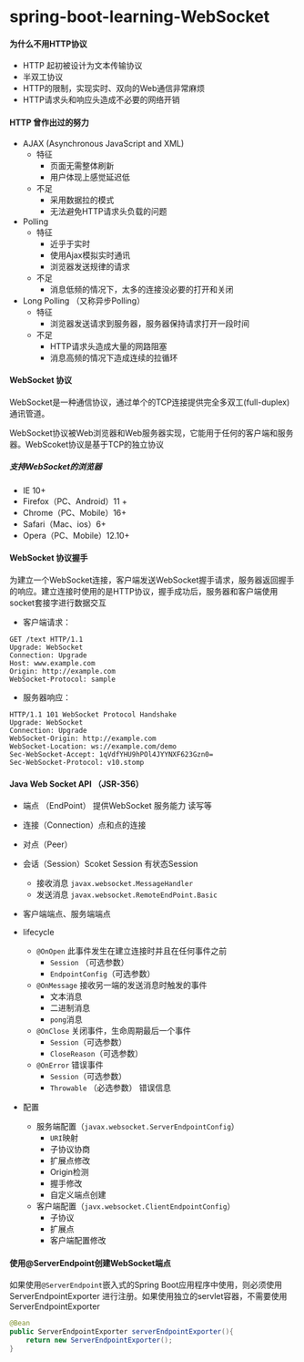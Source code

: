 # spring-boot-learning-WebSocket



#### 为什么不用HTTP协议

- HTTP 起初被设计为文本传输协议
- 半双工协议
- HTTP的限制，实现实时、双向的Web通信非常麻烦
- HTTP请求头和响应头造成不必要的网络开销



#### HTTP 曾作出过的努力

- AJAX (Asynchronous JavaScript and XML)
  - 特征
    - 页面无需整体刷新
    - 用户体现上感觉延迟低
  - 不足
    - 采用数据拉的模式
    - 无法避免HTTP请求头负载的问题
- Polling
  - 特征
    - 近乎于实时
    - 使用Ajax模拟实时通讯
    - 浏览器发送规律的请求
  - 不足
    - 消息低频的情况下，太多的连接没必要的打开和关闭
- Long Polling （又称异步Polling）
  - 特征
    - 浏览器发送请求到服务器，服务器保持请求打开一段时间
  - 不足
    - HTTP请求头造成大量的网路阻塞
    - 消息高频的情况下造成连续的拉循环

#### WebSocket 协议

WebSocket是一种通信协议，通过单个的TCP连接提供完全多双工(full-duplex)通讯管道。

WebSocket协议被Web浏览器和Web服务器实现，它能用于任何的客户端和服务器。WebScoket协议是基于TCP的独立协议

##### 支持WebSocket的浏览器

- IE 10+
- Firefox（PC、Android）11 + 
- Chrome（PC、Mobile）16+
- Safari（Mac、ios）6+
- Opera（PC、Mobile）12.10+

####  WebSocket 协议握手

为建立一个WebSocket连接，客户端发送WebSocket握手请求，服务器返回握手的响应。建立连接时使用的是HTTP协议，握手成功后，服务器和客户端使用socket套接字进行数据交互

- 客户端请求：

```url
GET /text HTTP/1.1
Upgrade: WebSocket
Connection: Upgrade
Host: www.example.com
Origin: http://example.com
WebSocket-Protocol: sample
```

- 服务器响应：

```url
HTTP/1.1 101 WebSocket Protocol Handshake
Upgrade: WebSocket
Connection: Upgrade
WebSocket-Origin: http://example.com
WebSocket-Location: ws://example.com/demo
Sec-WebSocket-Accept: 1qVdfYHU9hPOl4JYYNXF623Gzn0=
Sec-WebSocket-Protocol: v10.stomp
```

#### Java Web Socket API  （JSR-356）

- 端点 （EndPoint） 提供WebSocket 服务能力 读写等
- 连接（Connection）点和点的连接
- 对点（Peer）
- 会话（Session）Scoket Session 有状态Session
  - 接收消息 `javax.websocket.MessageHandler`
  - 发送消息 `javax.websocket.RemoteEndPoint.Basic`
- 客户端端点、服务端端点
- lifecycle
  - `@OnOpen` 此事件发生在建立连接时并且在任何事件之前
    - `Session` （可选参数）
    - `EndpointConfig`（可选参数）
  - `@OnMessage` 接收另一端的发送消息时触发的事件
    - 文本消息
    - 二进制消息
    - `pong`消息
  - `@OnClose` 关闭事件，生命周期最后一个事件
    - `Session`（可选参数）
    - `CloseReason`（可选参数）
  - `@OnError` 错误事件
    - `Session`（可选参数）
    - `Throwable` （必选参数） 错误信息

- 配置
  - 服务端配置（`javax.websocket.ServerEndpointConfig`）
    - `URI`映射
    - 子协议协商
    - 扩展点修改
    - Origin检测
    - 握手修改
    - 自定义端点创建
  - 客户端配置（`javx.websocket.ClientEndpointConfig`）
    - 子协议
    - 扩展点
    - 客户端配置修改

#### 使用@ServerEndpoint创建WebSocket端点

如果使用`@ServerEndpoint`嵌入式的Spring Boot应用程序中使用，则必须使用ServerEndpointExporter 进行注册。如果使用独立的servlet容器，不需要使用ServerEndpointExporter

```java
@Bean
public ServerEndpointExporter serverEndpointExporter(){
    return new ServerEndpointExporter();
}
```



